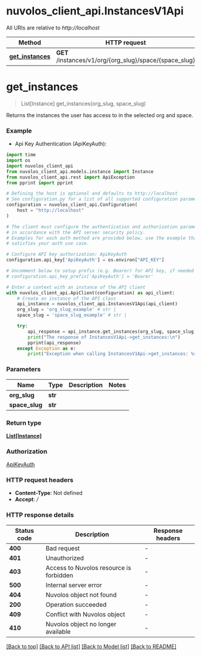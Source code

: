 # nuvolos_client_api.InstancesV1Api

All URIs are relative to *http://localhost*

Method | HTTP request | Description
------------- | ------------- | -------------
[**get_instances**](InstancesV1Api.md#get_instances) | **GET** /instances/v1/org/{org_slug}/space/{space_slug} | 


# **get_instances**
> List[Instance] get_instances(org_slug, space_slug)



Returns the instances the user has access to in the selected org and space.

### Example

* Api Key Authentication (ApiKeyAuth):

```python
import time
import os
import nuvolos_client_api
from nuvolos_client_api.models.instance import Instance
from nuvolos_client_api.rest import ApiException
from pprint import pprint

# Defining the host is optional and defaults to http://localhost
# See configuration.py for a list of all supported configuration parameters.
configuration = nuvolos_client_api.Configuration(
    host = "http://localhost"
)

# The client must configure the authentication and authorization parameters
# in accordance with the API server security policy.
# Examples for each auth method are provided below, use the example that
# satisfies your auth use case.

# Configure API key authorization: ApiKeyAuth
configuration.api_key['ApiKeyAuth'] = os.environ["API_KEY"]

# Uncomment below to setup prefix (e.g. Bearer) for API key, if needed
# configuration.api_key_prefix['ApiKeyAuth'] = 'Bearer'

# Enter a context with an instance of the API client
with nuvolos_client_api.ApiClient(configuration) as api_client:
    # Create an instance of the API class
    api_instance = nuvolos_client_api.InstancesV1Api(api_client)
    org_slug = 'org_slug_example' # str | 
    space_slug = 'space_slug_example' # str | 

    try:
        api_response = api_instance.get_instances(org_slug, space_slug)
        print("The response of InstancesV1Api->get_instances:\n")
        pprint(api_response)
    except Exception as e:
        print("Exception when calling InstancesV1Api->get_instances: %s\n" % e)
```



### Parameters


Name | Type | Description  | Notes
------------- | ------------- | ------------- | -------------
 **org_slug** | **str**|  | 
 **space_slug** | **str**|  | 

### Return type

[**List[Instance]**](Instance.md)

### Authorization

[ApiKeyAuth](../README.md#ApiKeyAuth)

### HTTP request headers

 - **Content-Type**: Not defined
 - **Accept**: */*

### HTTP response details

| Status code | Description | Response headers |
|-------------|-------------|------------------|
**400** | Bad request |  -  |
**401** | Unauthorized |  -  |
**403** | Access to Nuvolos resource is forbidden |  -  |
**500** | Internal server error |  -  |
**404** | Nuvolos object not found |  -  |
**200** | Operation succeeded |  -  |
**409** | Conflict with Nuvolos object |  -  |
**410** | Nuvolos object no longer available |  -  |

[[Back to top]](#) [[Back to API list]](../README.md#documentation-for-api-endpoints) [[Back to Model list]](../README.md#documentation-for-models) [[Back to README]](../README.md)

